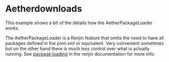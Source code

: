 # Aetherdownloads

This example shows a bit of the details how the AetherPackageLoader works.

The AetherPackageLoader is a Renjin feature that omits the need to have all packages defined in the pom.xml
or equivalent. Very convenient sometimes but on the other hand there is much less control over what is actually 
running. See [package loading](https://renjin.readthedocs.io/en/latest/library/execution-context.html?highlight=AetherPackageLoader#package-loading)
in the renjin documentation for more info.